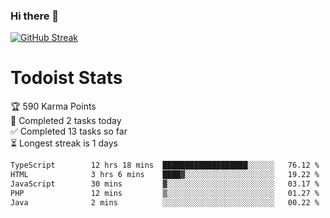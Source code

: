 ### Hi there 👋





[![GitHub Streak](https://streak-stats.demolab.com?user=iamponil&theme=dark&hide_border=true&border_radius=4.4)](https://git.io/streak-stats)

# Todoist Stats

<!-- TODO-IST:START -->
🏆  590 Karma Points           
🌸  Completed 2 tasks today           
✅  Completed 13 tasks so far           
⏳  Longest streak is 1 days
<!-- TODO-IST:END -->



<!--START_SECTION:waka-->

```txt
TypeScript        12 hrs 18 mins  ███████████████████░░░░░░   76.12 %
HTML              3 hrs 6 mins    ████▓░░░░░░░░░░░░░░░░░░░░   19.22 %
JavaScript        30 mins         ▓░░░░░░░░░░░░░░░░░░░░░░░░   03.17 %
PHP               12 mins         ▒░░░░░░░░░░░░░░░░░░░░░░░░   01.27 %
Java              2 mins          ░░░░░░░░░░░░░░░░░░░░░░░░░   00.22 %
```

<!--END_SECTION:waka-->
